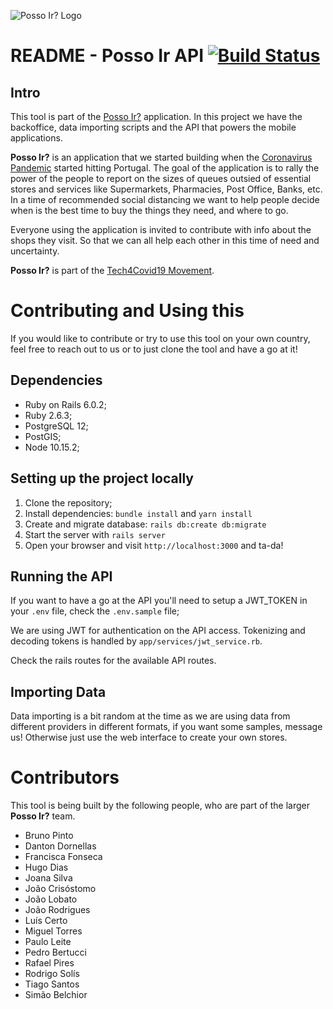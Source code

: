 ![Posso Ir? Logo](https://raw.github.com/simaob/posso-ir-api/master/posso-ir.png)

# README - Posso Ir API [![Build Status](https://travis-ci.org/simaob/posso-ir-api.svg?branch=master)](https://travis-ci.org/simaob/posso-ir-api)


## Intro

This tool is part of the [Posso Ir?](https://www.posso-ir.com) application.
In this project we have the backoffice, data importing scripts and the API
that powers the mobile applications.

__Posso Ir?__ is an application that we started building when the
[Coronavirus Pandemic](https://en.wikipedia.org/wiki/2019%E2%80%9320_coronavirus_pandemic)
started hitting Portugal. The goal of the application is to rally the power of
the people to report on the sizes of queues outsied of essential stores and services
like Supermarkets, Pharmacies, Post Office, Banks, etc. In a time of recommended
social distancing we want to help people decide when is the best time to buy the
things they need, and where to go.

Everyone using the application is invited to contribute with info about the shops
they visit. So that we can all help each other in this time of need and uncertainty.

__Posso Ir?__ is part of the [Tech4Covid19 Movement](https://tech4covid19.org/).


# Contributing and Using this

If you would like to contribute or try to use this tool on your own country, feel
free to reach out to us or to just clone the tool and have a go at it!

## Dependencies

- Ruby on Rails 6.0.2;
- Ruby 2.6.3;
- PostgreSQL 12;
- PostGIS;
- Node 10.15.2;

## Setting up the project locally

1. Clone the repository;
2. Install dependencies: `bundle install` and `yarn install`
3. Create and migrate database: `rails db:create db:migrate`
4. Start the server with `rails server`
5. Open your browser and visit `http://localhost:3000` and ta-da!

## Running the API

If you want to have a go at the API you'll need to setup a JWT_TOKEN in
your `.env` file, check the `.env.sample` file;

We are using JWT for authentication on the API access. Tokenizing and
decoding tokens is handled by `app/services/jwt_service.rb`.

Check the rails routes for the available API routes.


## Importing Data

Data importing is a bit random at the time as we are using data from different
providers in different formats, if you want some samples, message us!
Otherwise just use the web interface to create your own stores.

# Contributors

This tool is being built by the following people, who are part of the larger
__Posso Ir?__ team.

* Bruno Pinto
* Danton Dornellas
* Francisca Fonseca
* Hugo Dias
* Joana Silva
* João Crisóstomo
* João Lobato
* João Rodrigues
* Luís Certo
* Miguel Torres
* Paulo Leite
* Pedro Bertucci
* Rafael Pires
* Rodrigo Solís
* Tiago Santos
* Simão Belchior
